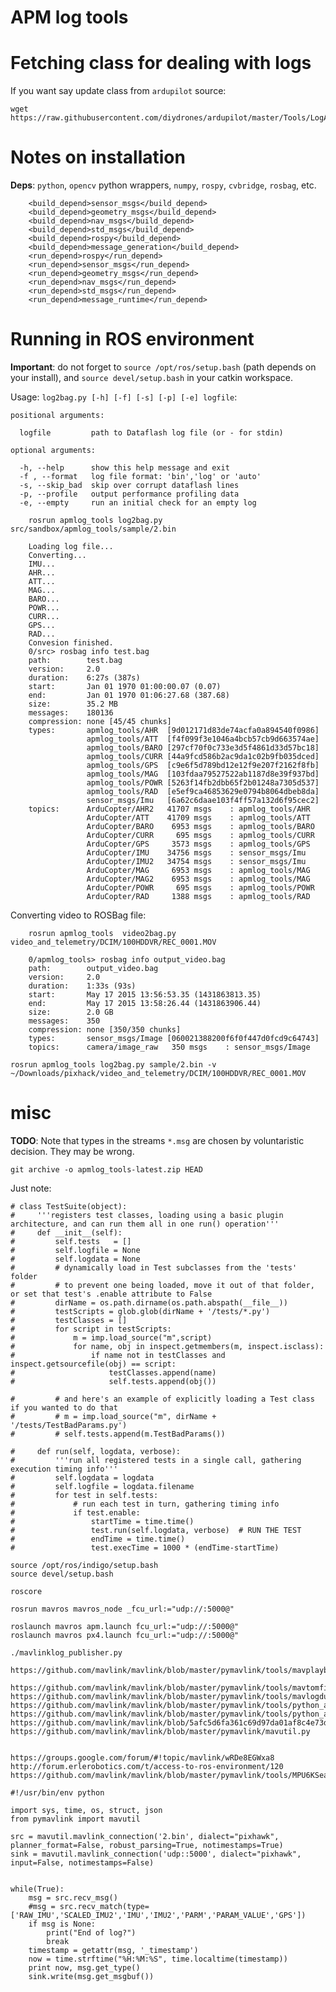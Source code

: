# APM log tools


# Fetching class for dealing with logs 

If you want say update class from `ardupilot` source:

	wget https://raw.githubusercontent.com/diydrones/ardupilot/master/Tools/LogAnalyzer/DataflashLog.py


# Notes on installation

**Deps**: `python`, `opencv` python wrappers, `numpy`, `rospy`, `cvbridge`, `rosbag`, etc.

~~~{.xml}
	<build_depend>sensor_msgs</build_depend>
	<build_depend>geometry_msgs</build_depend>
	<build_depend>nav_msgs</build_depend>
	<build_depend>std_msgs</build_depend>
	<build_depend>rospy</build_depend>
	<build_depend>message_generation</build_depend>
	<run_depend>rospy</run_depend>
	<run_depend>sensor_msgs</run_depend>
	<run_depend>geometry_msgs</run_depend>
	<run_depend>nav_msgs</run_depend>
	<run_depend>std_msgs</run_depend>
	<run_depend>message_runtime</run_depend>
~~~

# Running in ROS environment

**Important**: do not forget to `source /opt/ros/setup.bash` (path depends on your install), and `source devel/setup.bash` in your catkin workspace. 


Usage: `log2bag.py [-h] [-f] [-s] [-p] [-e] logfile`:

~~~
positional arguments:

  logfile         path to Dataflash log file (or - for stdin)

optional arguments:

  -h, --help      show this help message and exit
  -f , --format   log file format: 'bin','log' or 'auto'
  -s, --skip_bad  skip over corrupt dataflash lines
  -p, --profile   output performance profiling data
  -e, --empty     run an initial check for an empty log
~~~

~~~{.bash}
	rosrun apmlog_tools log2bag.py src/sandbox/apmlog_tools/sample/2.bin

	Loading log file...
	Converting...
	IMU...
	AHR...
	ATT...
	MAG...
	BARO...
	POWR...
	CURR...
	GPS...
	RAD...
	Convesion finished.
	0/src> rosbag info test.bag 
	path:        test.bag
	version:     2.0
	duration:    6:27s (387s)
	start:       Jan 01 1970 01:00:00.07 (0.07)
	end:         Jan 01 1970 01:06:27.68 (387.68)
	size:        35.2 MB
	messages:    180136
	compression: none [45/45 chunks]
	types:       apmlog_tools/AHR  [9d012171d83de74acfa0a894540f0986]
	             apmlog_tools/ATT  [f4f099f3e1046a4bcb57cb9d663574ae]
	             apmlog_tools/BARO [297cf70f0c733e3d5f4861d33d57bc18]
	             apmlog_tools/CURR [44a9fcd586b2ac9da1c02b9fb035dced]
	             apmlog_tools/GPS  [c9e6f5d789bd12e12f9e207f2162f8fb]
	             apmlog_tools/MAG  [103fdaa79527522ab1187d8e39f937bd]
	             apmlog_tools/POWR [5263f14fb2dbb65f2b01248a7305d537]
	             apmlog_tools/RAD  [e5ef9ca46853629e0794b8064dbeb8da]
	             sensor_msgs/Imu   [6a62c6daae103f4ff57a132d6f95cec2]
	topics:      ArduCopter/AHR2   41707 msgs    : apmlog_tools/AHR 
	             ArduCopter/ATT    41709 msgs    : apmlog_tools/ATT 
	             ArduCopter/BARO    6953 msgs    : apmlog_tools/BARO
	             ArduCopter/CURR     695 msgs    : apmlog_tools/CURR
	             ArduCopter/GPS     3573 msgs    : apmlog_tools/GPS 
	             ArduCopter/IMU    34756 msgs    : sensor_msgs/Imu  
	             ArduCopter/IMU2   34754 msgs    : sensor_msgs/Imu  
	             ArduCopter/MAG     6953 msgs    : apmlog_tools/MAG 
	             ArduCopter/MAG2    6953 msgs    : apmlog_tools/MAG 
	             ArduCopter/POWR     695 msgs    : apmlog_tools/POWR
	             ArduCopter/RAD     1388 msgs    : apmlog_tools/RAD
~~~


Converting video to ROSBag file:

~~~{.bash}
	rosrun apmlog_tools  video2bag.py video_and_telemetry/DCIM/100HDDVR/REC_0001.MOV

	0/apmlog_tools> rosbag info output_video.bag 
	path:        output_video.bag
	version:     2.0
	duration:    1:33s (93s)
	start:       May 17 2015 13:56:53.35 (1431863813.35)
	end:         May 17 2015 13:58:26.44 (1431863906.44)
	size:        2.0 GB
	messages:    350
	compression: none [350/350 chunks]
	types:       sensor_msgs/Image [060021388200f6f0f447d0fcd9c64743]
	topics:      camera/image_raw   350 msgs    : sensor_msgs/Image
~~~~

~~~
rosrun apmlog_tools log2bag.py sample/2.bin -v ~/Downloads/pixhack/video_and_telemetry/DCIM/100HDDVR/REC_0001.MOV
~~~

# misc

**TODO**:  Note that types in the streams `*.msg` are chosen by voluntaristic decision. They may be wrong.


	git archive -o apmlog_tools-latest.zip HEAD


Just note:

	# class TestSuite(object):
	#     '''registers test classes, loading using a basic plugin architecture, and can run them all in one run() operation'''
	#     def __init__(self):
	#         self.tests   = []
	#         self.logfile = None
	#         self.logdata = None  
	#         # dynamically load in Test subclasses from the 'tests' folder
	#         # to prevent one being loaded, move it out of that folder, or set that test's .enable attribute to False
	#         dirName = os.path.dirname(os.path.abspath(__file__))
	#         testScripts = glob.glob(dirName + '/tests/*.py')
	#         testClasses = []
	#         for script in testScripts:
	#             m = imp.load_source("m",script)
	#             for name, obj in inspect.getmembers(m, inspect.isclass):
	#                 if name not in testClasses and inspect.getsourcefile(obj) == script:
	#                     testClasses.append(name)
	#                     self.tests.append(obj())

	#         # and here's an example of explicitly loading a Test class if you wanted to do that
	#         # m = imp.load_source("m", dirName + '/tests/TestBadParams.py')
	#         # self.tests.append(m.TestBadParams())

	#     def run(self, logdata, verbose):
	#         '''run all registered tests in a single call, gathering execution timing info'''
	#         self.logdata = logdata
	#         self.logfile = logdata.filename
	#         for test in self.tests:
	#             # run each test in turn, gathering timing info
	#             if test.enable:
	#                 startTime = time.time()
	#                 test.run(self.logdata, verbose)  # RUN THE TEST
	#                 endTime = time.time()
	#                 test.execTime = 1000 * (endTime-startTime)


~~~{.bash}
source /opt/ros/indigo/setup.bash 
source devel/setup.bash 

roscore

rosrun mavros mavros_node _fcu_url:="udp://:5000@"

roslaunch mavros apm.launch fcu_url:="udp://:5000@"
roslaunch mavros px4.launch fcu_url:="udp://:5000@"

./mavlinklog_publisher.py
~~~

~~~
https://github.com/mavlink/mavlink/blob/master/pymavlink/tools/mavplayback.py

https://github.com/mavlink/mavlink/blob/master/pymavlink/tools/mavtomfile.py
https://github.com/mavlink/mavlink/blob/master/pymavlink/tools/mavlogdump.py
https://github.com/mavlink/mavlink/blob/master/pymavlink/tools/python_array_test_send.py
https://github.com/mavlink/mavlink/blob/master/pymavlink/tools/python_array_test_recv.py
https://github.com/mavlink/mavlink/blob/5afc5d6fa361c69d97da01af8c4e73dbc9f79197/pymavlink/tools/magfit_motors.py
https://github.com/mavlink/mavlink/blob/master/pymavlink/mavutil.py


https://groups.google.com/forum/#!topic/mavlink/wRDe8EGWxa8
http://forum.erlerobotics.com/t/access-to-ros-environment/120
https://github.com/mavlink/mavlink/blob/master/pymavlink/tools/MPU6KSearch.py
~~~

~~~
#!/usr/bin/env python

import sys, time, os, struct, json
from pymavlink import mavutil

src = mavutil.mavlink_connection('2.bin', dialect="pixhawk", planner_format=False, robust_parsing=True, notimestamps=True)
sink = mavutil.mavlink_connection('udp::5000', dialect="pixhawk", input=False, notimestamps=False)


while(True):
	msg = src.recv_msg()
	#msg = src.recv_match(type=['RAW_IMU','SCALED_IMU2','IMU','IMU2','PARM','PARAM_VALUE','GPS'])
	if msg is None:
		print("End of log?")
		break	
	timestamp = getattr(msg, '_timestamp')
	now = time.strftime("%H:%M:%S", time.localtime(timestamp))
	print now, msg.get_type()
	sink.write(msg.get_msgbuf())
~~~	



